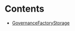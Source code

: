 

# Contents
- [GovernanceFactoryStorage](GovernanceFactoryStorage.sol/library.GovernanceFactoryStorage.md)
